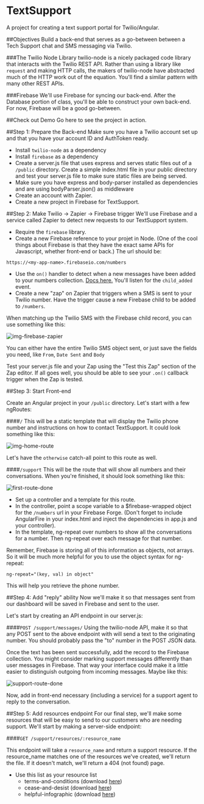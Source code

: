 TextSupport
===========

A project for creating a text support portal for Twilio/Angular.

##Objectives
Build a back-end that serves as a go-between between a Tech Support chat and SMS messaging via Twilio.

###The Twilio Node Library
twilio-node is a nicely packaged code library that interacts with the Twilio REST API. Rather than using a library like `request` and making HTTP calls, the makers of twilio-node have abstracted much of the HTTP work out of the equation. You'll find a similar pattern with many other REST APIs.

###Firebase
We'll use Firebase for syncing our back-end. After the Database portion of class, you'll be able to construct your own back-end. For now, Firebase will be a good go-between.

##Check out Demo
Go here to see the project in action.

##Step 1: Prepare the Back-end
Make sure you have a Twilio account set up and that you have your account ID and AuthToken ready.

* Install `twilio-node` as a dependency 
* Install `firebase` as a dependency
* Create a server.js file that uses express and serves static files out of a `/public` directory. Create a simple index.html file in your public directory and test your server.js file to make sure static files are being served.
* Make sure you have express and body-parser installed as dependencies and are using bodyParser.json() as middleware
* Create an account with Zapier.
* Create a new project in Firebase for TextSupport.

##Step 2: Make Twilio -> Zapier -> Firebase trigger
We'll use Firebase and a service called Zapier to detect new requests to our TextSupport system. 
* Require the `firebase` library. 
* Create a new Firebase reference to your projet in Node. (One of the cool things about Firebase is that they have the exact same APIs for Javascript, whether front-end or back.) The url should be:

```
https://<my-app-name>.firebaseio.com/numbers
```

* Use the `on()` handler to detect when a new messages have been added to your numbers collection. [Docs here.](https://www.firebase.com/docs/web/api/query/on.html) You'll listen for the `child_added` event. 
* Create a new "zap" on Zapier that triggers when a SMS is sent to your Twilio number. Have the trigger cause a new Firebase child to be added to `/numbers`.

When matching up the Twilio SMS with the Firebase child record, you can use something like this:

![img-firebase-zapier](http://cl.ly/image/332a3T3v2z3T/Screen%20Shot%202014-10-13%20at%2010.07.09%20AM.png)

You can either have the entire Twilio SMS object sent, or just save the fields you need, like `From`, `Date Sent` and `Body`

Test your server.js file and your Zap using the "Test this Zap" section of the Zap editor. If all goes well, you should be able to see your `.on()` callback trigger when the Zap is tested.

##Step 3: Start Front-end

Create an Angular project in your `/public` directory. Let's start with a few ngRoutes:

####`/`
This will be a static template that will display the Twilio phone number and instructions on how to contact TextSupport. It could look something like this:

![img-home-route](http://cl.ly/image/1U0F212q153w/Screen%20Shot%202014-10-13%20at%209.51.12%20AM.png)

Let's have the `otherwise` catch-all point to this route as well.

####`/support`
This will be the route that will show all numbers and their conversations. When you're finished, it should look something like this:

![first-route-done](http://cl.ly/image/2v1q3v0F453Y/Screen%20Shot%202014-10-13%20at%2010.19.31%20AM.png)

* Set up a controller and a template for this route.
* In the controller, point a scope variable to a $firebase-wrapped object for the `/numbers` url in your Firebase Forge. (Don't forget to include AngularFire in your index.html and inject the dependencies in app.js and your controller).
* In the template, ng-repeat over numbers to show all the conversations for a number. Then ng-repeat over each message for that number.

Remember, Firebase is storing all of this information as objects, not arrays. So it will be much more helpful for you to use the object syntax for ng-repeat:

```
ng-repeat="(key, val) in object"
```

This will help you retrieve the phone number.

##Step 4: Add "reply" ability
Now we'll make it so that messages sent from our dashboard will be saved in Firebase and sent to the user.

Let's start by creating an API endpoint in our server.js:

####`POST /support/messages/`
Using the twilio-node API, make it so that any POST sent to the above endpoint with will send a text to the originating number. You should probably pass the "to" number in the POST JSON data.

Once the text has been sent successfully, add the record to the Firebase collection. You might consider marking support messages differently than user messages in Firebase. That way your interface could make it a little easier to distinguish outgoing from incoming messages. Maybe like this:

![support-route-done](http://cl.ly/image/2u3i3i2Q2m0P/Screen%20Shot%202014-10-13%20at%2011.09.01%20AM.png)

Now, add in front-end necessary (including a service) for a support agent to reply to the conversation.

##Step 5: Add resources endpoint
For our final step, we'll make some resources that will be easy to send to our customers who are needing support. We'll start by making a server-side endpoint:

####`GET /support/resources/:resource_name`

This endpoint will take a `resource_name` and return a support resource. If the resource_name matches one of the resources we've created, we'll return the file. If it doesn't match, we'll return a 404 (not found) page.

* Use this list as your resource list
  * terms-and-conditions (download [here](https://devmounta.in/files/FakeTermsandConditions.pdf))
  * cease-and-desist (download [here](https://devmounta.in/files/FakeCeaseandDesist.pdf))
  * helpful-infographic (download [here](https://devmounta.in/files/helpful-infographic.jpg))

